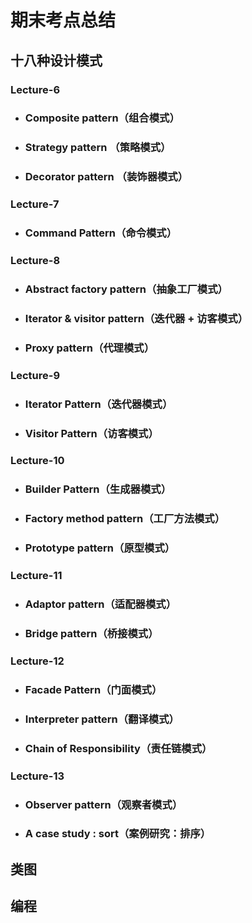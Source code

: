 # 期末考点总结

## 十八种设计模式

### Lecture-6

* ### Composite pattern（组合模式）

* ### Strategy pattern （策略模式）

* ### Decorator pattern （装饰器模式）

### Lecture-7

* ### Command Pattern（命令模式）
### Lecture-8
* ### Abstract factory pattern（抽象工厂模式）
* ### Iterator & visitor pattern（迭代器 + 访客模式）
* ### Proxy pattern（代理模式）
### Lecture-9
* ### Iterator Pattern（迭代器模式）
* ### Visitor Pattern（访客模式）
### Lecture-10
* ### Builder Pattern（生成器模式）
* ### Factory method pattern（工厂方法模式）
* ### Prototype pattern（原型模式）
### Lecture-11
* ### Adaptor pattern（适配器模式）
* ### Bridge pattern（桥接模式）
### Lecture-12
* ### Facade Pattern（门面模式）
* ### Interpreter pattern（翻译模式）
* ### Chain of Responsibility（责任链模式）
### Lecture-13
* ### Observer pattern（观察者模式）
* ### A case study : sort（案例研究：排序）

## 类图
## 编程
